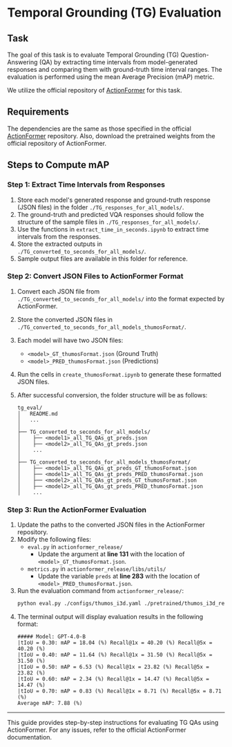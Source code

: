 # Temporal Grounding (TG) Evaluation

## Task
The goal of this task is to evaluate Temporal Grounding (TG) Question-Answering (QA) by extracting time intervals from model-generated responses and comparing them with ground-truth time interval ranges. The evaluation is performed using the mean Average Precision (mAP) metric.

We utilize the official repository of [ActionFormer](https://github.com/happyharrycn/actionformer_release) for this task.

## Requirements
The dependencies are the same as those specified in the official [ActionFormer](https://github.com/happyharrycn/actionformer_release) repository. Also, download the pretrained weights from the official repository of ActionFormer.

## Steps to Compute mAP

### Step 1: Extract Time Intervals from Responses
1. Store each model's generated response and ground-truth response (JSON files) in the folder `./TG_responses_for_all_models/`.
2. The ground-truth and predicted VQA responses should follow the structure of the sample files in `./TG_responses_for_all_models/`.
3. Use the functions in `extract_time_in_seconds.ipynb` to extract time intervals from the responses.
4. Store the extracted outputs in `./TG_converted_to_seconds_for_all_models/`.
5. Sample output files are available in this folder for reference.

### Step 2: Convert JSON Files to ActionFormer Format
1. Convert each JSON file from `./TG_converted_to_seconds_for_all_models/` into the format expected by ActionFormer.
2. Store the converted JSON files in `./TG_converted_to_seconds_for_all_models_thumosFormat/`.
3. Each model will have two JSON files:
   - `<model>_GT_thumosFormat.json` (Ground Truth)
   - `<model>_PRED_thumosFormat.json` (Predictions)
4. Run the cells in `create_thumosFormat.ipynb` to generate these formatted JSON files.
5. After successful conversion, the folder structure will be as follows:

   ```
   tg_eval/
   │   README.md
   │   ...
   │
   ├── TG_converted_to_seconds_for_all_models/
   │    ├── <model1>_all_TG_QAs_gt_preds.json
   │    ├── <model2>_all_TG_QAs_gt_preds.json
   │    ...
   │
   ├── TG_converted_to_seconds_for_all_models_thumosFormat/
   │    ├── <model1>_all_TG_QAs_gt_preds_GT_thumosFormat.json
   │    ├── <model1>_all_TG_QAs_gt_preds_PRED_thumosFormat.json
   │    ├── <model2>_all_TG_QAs_gt_preds_GT_thumosFormat.json
   │    ├── <model2>_all_TG_QAs_gt_preds_PRED_thumosFormat.json
   │    ...
   ```

### Step 3: Run the ActionFormer Evaluation
1. Update the paths to the converted JSON files in the ActionFormer repository.
2. Modify the following files:
   - `eval.py` in `actionformer_release/`
     - Update the argument at **line 131** with the location of `<model>_GT_thumosFormat.json`.
   - `metrics.py` in `actionformer_release/libs/utils/`
     - Update the variable `preds` at **line 283** with the location of `<model>_PRED_thumosFormat.json`.
3. Run the evaluation command from `actionformer_release/`:
   ```bash
   python eval.py ./configs/thumos_i3d.yaml ./pretrained/thumos_i3d_reproduce/
   ```
4. The terminal output will display evaluation results in the following format:
   ```
   ##### Model: GPT-4.0-B
   |tIoU = 0.30: mAP = 18.04 (%) Recall@1x = 40.20 (%) Recall@5x = 40.20 (%)
   |tIoU = 0.40: mAP = 11.64 (%) Recall@1x = 31.50 (%) Recall@5x = 31.50 (%)
   |tIoU = 0.50: mAP = 6.53 (%) Recall@1x = 23.82 (%) Recall@5x = 23.82 (%)
   |tIoU = 0.60: mAP = 2.34 (%) Recall@1x = 14.47 (%) Recall@5x = 14.47 (%)
   |tIoU = 0.70: mAP = 0.83 (%) Recall@1x = 8.71 (%) Recall@5x = 8.71 (%)
   Average mAP: 7.88 (%)
   ```

---
This guide provides step-by-step instructions for evaluating TG QAs using ActionFormer. For any issues, refer to the official ActionFormer documentation.

